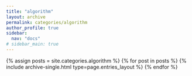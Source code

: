 ```yaml
---
title: "algorithm"
layout: archive
permalink: categories/algorithm
author_profile: true
sidebar:
  nav: "docs"
# sidebar_main: true
---
```


{% assign posts = site.categories.algorithm %}
{% for post in posts %} {% include archive-single.html type=page.entries_layout %} {% endfor %}
